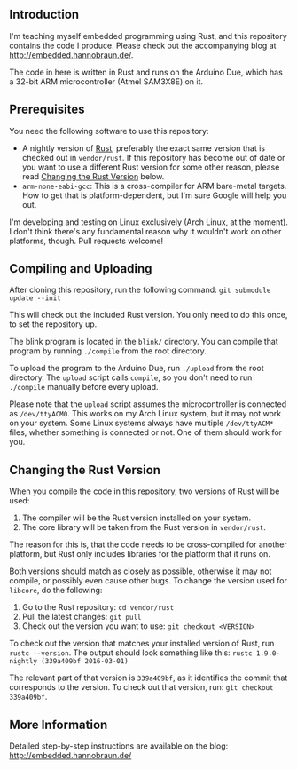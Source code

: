 ## Introduction

I'm teaching myself embedded programming using Rust, and this repository contains the code I produce. Please check out the accompanying blog at http://embedded.hannobraun.de/.

The code in here is written in Rust and runs on the Arduino Due, which has a 32-bit ARM microcontroller (Atmel SAM3X8E) on it.


## Prerequisites

You need the following software to use this repository:
- A nightly version of [Rust](http://rust-lang.org), preferably the exact same version that is checked out in `vendor/rust`. If this repository has become out of date or you want to use a different Rust version for some other reason, please read [Changing the Rust Version](#changing-the-rust-version) below.
- `arm-none-eabi-gcc`: This is a cross-compiler for ARM bare-metal targets. How to get that is platform-dependent, but I'm sure Google will help you out.

I'm developing and testing on Linux exclusively (Arch Linux, at the moment). I don't think there's any fundamental reason why it wouldn't work on other platforms, though. Pull requests welcome!


## Compiling and Uploading

After cloning this repository, run the following command:
`git submodule update --init`

This will check out the included Rust version. You only need to do this once, to set the repository up.

The blink program is located in the `blink/` directory. You can compile that program by running `./compile` from the root directory.

To upload the program to the Arduino Due, run `./upload` from the root directory. The `upload` script calls `compile`, so you don't need to run `./compile` manually before every upload.

Please note that the `upload` script assumes the microcontroller is connected as `/dev/ttyACM0`. This works on my Arch Linux system, but it may not work on your system. Some Linux systems always have multiple `/dev/ttyACM*` files, whether something is connected or not. One of them should work for you.


## Changing the Rust Version

When you compile the code in this repository, two versions of Rust will be used:
1. The compiler will be the Rust version installed on your system.
1. The core library will be taken from the Rust version in `vendor/rust`.

The reason for this is, that the code needs to be cross-compiled for another platform, but Rust only includes libraries for the platform that it runs on.

Both versions should match as closely as possible, otherwise it may not compile, or possibly even cause other bugs. To change the version used for `libcore`, do the following:
1. Go to the Rust repository: `cd vendor/rust`
1. Pull the latest changes: `git pull`
1. Check out the version you want to use: `git checkout <VERSION>`

To check out the version that matches your installed version of Rust, run `rustc --version`. The output should look something like this:
`rustc 1.9.0-nightly (339a409bf 2016-03-01)`

The relevant part of that version is `339a409bf`, as it identifies the commit that corresponds to the version. To check out that version, run: `git checkout 339a409bf`.


## More Information

Detailed step-by-step instructions are available on the blog:
http://embedded.hannobraun.de/
